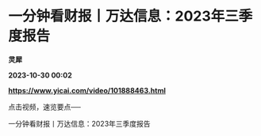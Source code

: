 # 一分钟看财报丨万达信息：2023年三季度报告
**灵犀**

**2023-10-30 00:02**

**https://www.yicai.com/video/101888463.html**

点击视频，速览要点──

一分钟看财报丨万达信息：2023年三季度报告